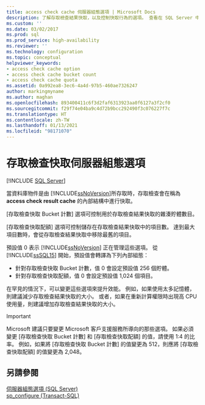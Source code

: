 ```yaml
---
title: access check cache 伺服器組態選項 | Microsoft Docs
description: 了解存取檢查結果快取，以及控制快取行為的選項。 查看在 SQL Server 中變更這些選項的時機。
ms.custom: ''
ms.date: 03/02/2017
ms.prod: sql
ms.prod_service: high-availability
ms.reviewer: ''
ms.technology: configuration
ms.topic: conceptual
helpviewer_keywords:
- access check cache option
- access check cache bucket count
- access check cache quota
ms.assetid: 0a992ea8-3ec6-4a4d-97b5-460ae7326247
author: markingmyname
ms.author: maghan
ms.openlocfilehash: 893400411c6f3d2faf6313923aa0f6127a3f2cf0
ms.sourcegitcommit: f29f74e04ba9c4d72b9bcc292490f3c076227f7c
ms.translationtype: HT
ms.contentlocale: zh-TW
ms.lasthandoff: 01/13/2021
ms.locfileid: "98171070"
---
```

# <a name="access-check-cache-server-configuration-options"></a>存取檢查快取伺服器組態選項
[!INCLUDE [SQL Server](../../includes/applies-to-version/sqlserver.md)]

當資料庫物件是由 [!INCLUDE[ssNoVersion](../../includes/ssnoversion-md.md)]所存取時，存取檢查會在稱為 **access check result cache** 的內部結構中進行快取。 
  
[存取檢查快取 Bucket 計數] 選項可控制用於存取檢查結果快取的雜湊貯體數目。 

[存取檢查快取配額] 選項可控制儲存在存取檢查結果快取中的項目數。 達到最大項目數時，會從存取檢查結果快取中移除最舊的項目。
  
預設值 0 表示 [!INCLUDE[ssNoVersion](../../includes/ssnoversion-md.md)] 正在管理這些選項。 從 [!INCLUDE[ssSQL15](../../includes/sssql16-md.md)] 開始，預設值會轉譯為下列內部組態：
-   針對存取檢查快取 Bucket 計數，值 0 會設定預設值 256 個貯體。
-   針對存取檢查快取配額，值 0 會設定預設值 1,024 個項目。

在罕見的情況下，可以變更這些選項來提升效能。 例如，如果使用太多記憶體，則建議減少存取檢查結果快取的大小。 或者，如果在重新計算權限時出現高 CPU 使用量，則建議增加存取檢查結果快取的大小。
 
> [!IMPORTANT]
> Microsoft 建議只要變更 Microsoft 客戶支援服務所導向的那些選項。 如果必須變更 [存取檢查快取 Bucket 計數] 和 [存取檢查快取配額] 的值，請使用 1:4 的比率。 例如，如果將 [存取檢查快取 Bucket 計數] 的值變更為 512，則應將 [存取檢查快取配額] 的值變更為 2,048。 
  
## <a name="see-also"></a>另請參閱  
 [伺服器組態選項 &#40;SQL Server&#41;](../../database-engine/configure-windows/server-configuration-options-sql-server.md)   
 [sp_configure &#40;Transact-SQL&#41;](../../relational-databases/system-stored-procedures/sp-configure-transact-sql.md)  
  
  
